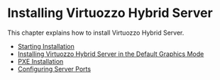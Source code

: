 # Installing Virtuozzo Hybrid Server

This chapter explains how to install Virtuozzo Hybrid Server.

-   [Starting Installation](.Starting_Installation_v7.1Beta)
-   [Installing Virtuozzo Hybrid Server in the Default Graphics Mode](.Installing_Virtuozzo_Hybrid_Server_in_the_Default_Graphics_Mode_v7.1Beta)
-   [PXE Installation](.PXE_Installation_v7.1Beta)
-   [Configuring Server Ports](.Configuring_Server_Ports_v7.1Beta)


